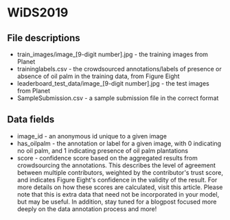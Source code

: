 # WiDS2019

## File descriptions

- train_images/image_[9-digit number].jpg - the training images from Planet
- traininglabels.csv - the crowdsourced annotations/labels of presence or absence of oil palm in the training data, from Figure Eight
- leaderboard_test_data/image_[9-digit number].jpg - the test images from Planet
- SampleSubmission.csv - a sample submission file in the correct format


## Data fields
- image_id - an anonymous id unique to a given image
- has_oilpalm - the annotation or label for a given image, with 0 indicating no oil palm, and 1 indicating presence of oil palm plantations
- score - confidence score based on the aggregated results from crowdsourcing the annotations. This describes the level of agreement between multiple contributors, weighted by the contributor's trust score, and indicates Figure Eight's confidence in the validity of the result. For more details on how these scores are calculated, visit this article. Please note that this is extra data that need not be incorporated in your model, but may be useful. In addition, stay tuned for a blogpost focused more deeply on the data annotation process and more!
